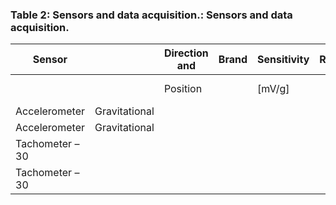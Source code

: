 <a name="table-02"></a>
### Table 2: Sensors and data acquisition.: Sensors and data acquisition.

| Sensor |  | Direction and | Brand | Sensitivity | R | Sampling |
| --- | --- | --- | --- | --- | --- | --- |
|  |  | Position |  | [mV/g] |  | ate [kS/sec] |
| Accelerometer | Gravitational |  |  |  |  |  |
| Accelerometer | Gravitational |  |  |  |  |  |
| Tachometer – 30 |  |  |  |  |  |  |
| Tachometer – 30 |  |  |  |  |  |  |